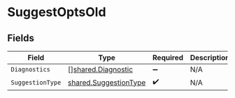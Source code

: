 # SuggestOptsOld


## Fields

| Field                                                                 | Type                                                                  | Required                                                              | Description                                                           |
| --------------------------------------------------------------------- | --------------------------------------------------------------------- | --------------------------------------------------------------------- | --------------------------------------------------------------------- |
| `Diagnostics`                                                         | [][shared.Diagnostic](../../../pkg/models/shared/diagnostic.md)       | :heavy_minus_sign:                                                    | N/A                                                                   |
| `SuggestionType`                                                      | [shared.SuggestionType](../../../pkg/models/shared/suggestiontype.md) | :heavy_check_mark:                                                    | N/A                                                                   |
